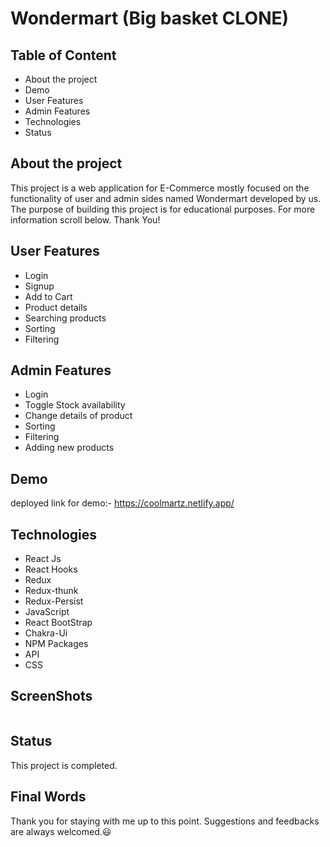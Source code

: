 # Wondermart (Big basket CLONE)


## Table of Content

- About the project
- Demo
- User Features
- Admin Features
- Technologies
- Status


## About the project

This project is a web application for E-Commerce mostly focused on the functionality of user and admin sides named Wondermart developed by us. The purpose of building this project is for educational purposes. For more information scroll below. Thank You!

## User Features


- Login 
- Signup 
- Add to Cart
- Product details
- Searching products
- Sorting
-  Filtering

## Admin Features

- Login
- Toggle Stock availability
- Change details of product
- Sorting
- Filtering
- Adding new products

## Demo

deployed link for demo:- https://coolmartz.netlify.app/


## Technologies

- React Js
- React Hooks
- Redux
- Redux-thunk
- Redux-Persist
- JavaScript
- React BootStrap
- Chakra-Ui
- NPM Packages
- API
- CSS
## ScreenShots

![]()

## Status

This project is completed. 
## Final Words

Thank you for staying with me up to this point. Suggestions and feedbacks are always welcomed.😃

